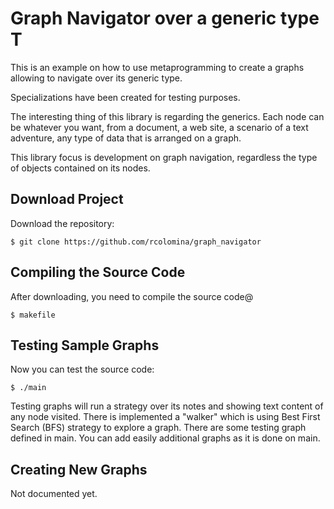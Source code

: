 # Graph Navigator over a generic type T

This is an example on how to use metaprogramming to create a graphs allowing to navigate over its generic type.

Specializations have been created for testing purposes.

The interesting thing of this library is regarding the generics. Each node can be whatever you want, from a document, a web site, a scenario of a text adventure, any type of data that is arranged on a graph. 

This library focus is development on graph navigation, regardless the type of objects contained on its nodes. 

## Download Project

Download the repository:

`$ git clone https://github.com/rcolomina/graph_navigator`

## Compiling the Source Code

After downloading, you need to compile the source code@ 

`$ makefile`

## Testing Sample Graphs
Now you can test the source code:

`$ ./main`

Testing graphs will run a strategy over its notes and showing text content of any node visited. There is implemented a "walker" which is using Best First Search (BFS) strategy to explore a graph. There are some testing graph defined in main. You can add easily additional graphs as it is done on main.

## Creating New Graphs
Not documented yet.
